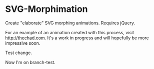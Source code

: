 # SVG-Morphimation
Create "elaborate" SVG morphing animations. Requires jQuery.

For an example of an animation created with this process, visit http://thechad.com. It's a work in progress and will hopefully be more impressive soon.

Test change.

Now I'm on branch-test.